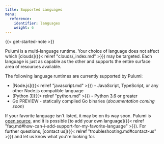 ```yaml
---
title: Supported Languages
menu:
  reference:
    identifier: languages
    weight: 6
---
```


{{< get-started-note >}}

Pulumi is a multi-language runtime. Your choice of language does not affect which
[clouds]({{< relref "clouds/_index.md" >}}) may be targeted. Each language is just as
capable as the other and supports the entire surface area of resources available.

The following language runtimes are currently supported by Pulumi:

* [Node.js]({{< relref "javascript.md" >}}) - JavaScript, TypeScript, or any other Node.js compatible language
* [Python 3]({{< relref "python.md" >}}) - Python 3.6 or greater
* Go <span class="badge badge-preview">PREVIEW</span> - statically compiled Go binaries (*documentation coming soon*)


If your favorite language isn't listed, it may be on its way soon. Pulumi is [open
source](https://github.com/pulumi/pulumi), and it is possible [to add your own
language]({{< relref "faq.md#how-can-i-add-support-for-my-favorite-language" >}}).  For
further questions, [contact us]({{< relref "troubleshooting.md#contact-us" >}}) and let us
know what you're looking for.
